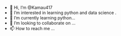 - 👋 Hi, I’m @Kamau417
- 👀 I’m interested in learning python and data science .
- 🌱 I’m currently learning python...
- 💞️ I’m looking to collaborate on ...
- 📫 How to reach me ...

<!---
Kamau417/Kamau417 is a ✨ special ✨ repository because its `README.md` (this file) appears on your GitHub profile.
You can click the Preview link to take a look at your changes.
--->
